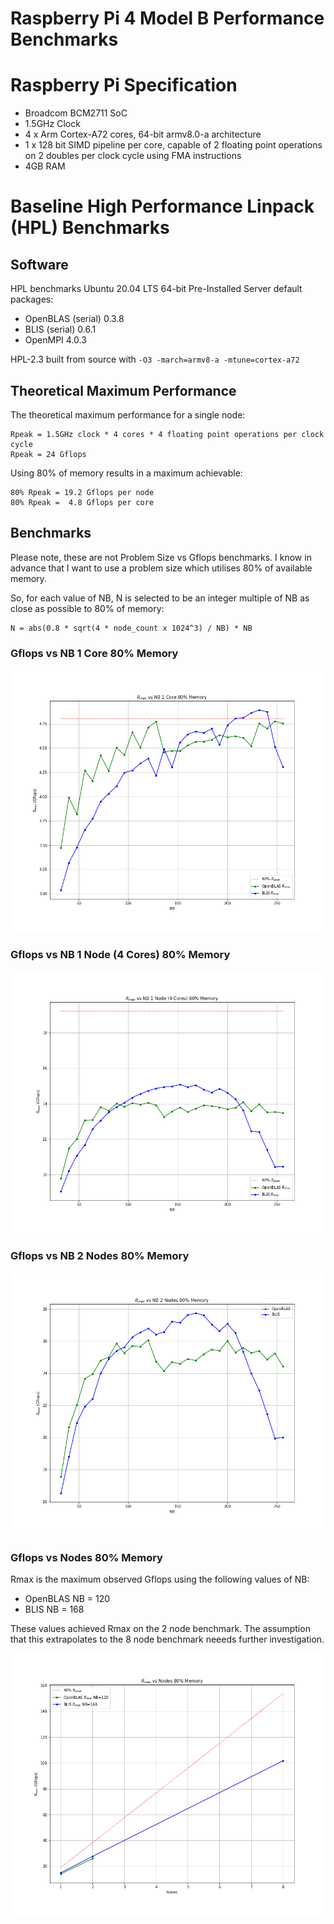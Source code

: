 # Raspberry Pi 4 Model B Performance Benchmarks

# Raspberry Pi Specification

* Broadcom BCM2711 SoC
* 1.5GHz Clock
* 4 x Arm Cortex-A72 cores, 64-bit armv8.0-a architecture
* 1 x 128 bit SIMD pipeline per core, capable of 2 floating point operations on 2 doubles per clock cycle using FMA instructions
* 4GB RAM

# Baseline High Performance Linpack (HPL) Benchmarks

## Software

HPL benchmarks Ubuntu 20.04 LTS 64-bit Pre-Installed Server default packages:

* OpenBLAS (serial) 0.3.8
* BLIS (serial) 0.6.1
* OpenMPI 4.0.3

HPL-2.3 built from source with ```-O3 -march=armv8-a -mtune=cortex-a72```

## Theoretical Maximum Performance

The theoretical maximum performance for a single node:

```
Rpeak = 1.5GHz clock * 4 cores * 4 floating point operations per clock cycle
Rpeak = 24 Gflops
```

Using 80% of memory results in a maximum achievable:

```
80% Rpeak = 19.2 Gflops per node
80% Rpeak =  4.8 Gflops per core
```

## Benchmarks

Please note, these are not Problem Size vs Gflops benchmarks. I know in advance that I want to use a problem size which utilises 80% of available memory.

So, for each value of NB, N is selected to be an integer multiple of NB as close as possible to 80% of memory:

```
N = abs(0.8 * sqrt(4 * node_count x 1024^3) / NB) * NB
``` 

### Gflops vs NB 1 Core 80% Memory
![](plots/gflops_vs_nb_1_core_80_percent_memory.png)

### Gflops vs NB 1 Node (4 Cores) 80% Memory
![](plots/gflops_vs_nb_1_node_80_percent_memory.png)

### Gflops vs NB 2 Nodes 80% Memory
![](plots/gflops_vs_nb_2_node_80_percent_memory.png)

### Gflops vs Nodes 80% Memory

Rmax is the maximum observed Gflops using the following values of NB:

* OpenBLAS NB = 120 
* BLIS     NB = 168

These values achieved Rmax on the 2 node benchmark. The assumption that this extrapolates to the 8 node benchmark  neeeds further investigation.

![](plots/gflops_vs_nodes_80_percent_memory.png)

